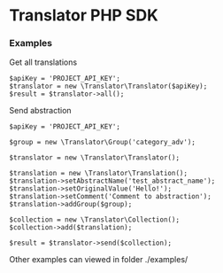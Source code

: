 # Translator PHP SDK
### Examples
Get all translations
```
$apiKey = 'PROJECT_API_KEY';
$translator = new \Translator\Translator($apiKey);
$result = $translator->all();
```
Send abstraction
```
$apiKey = 'PROJECT_API_KEY';

$group = new \Translator\Group('category_adv');

$translator = new \Translator\Translator();

$translation = new \Translator\Translation();
$translation->setAbstractName('test_abstract_name');
$translation->setOriginalValue('Hello!');
$translation->setComment('Comment to abstraction');
$translation->addGroup($group);

$collection = new \Translator\Collection();
$collection->add($translation);

$result = $translator->send($collection);
```

Other examples can viewed in folder ./examples/ 